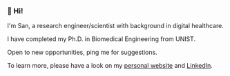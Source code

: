 ### 👋 Hi!  
  
I'm San, a research engineer/scientist with background in digital healthcare.

I have completed my Ph.D. in Biomedical Engineering from UNIST.

Open to new opportunities, ping me for suggestions.

To learn more, please have a look on my [personal website](https://tuttelikz.github.io/about/) and [LinkedIn](https://www.linkedin.com/in/tuttelikz/).

<!-- ![Metrics](https://metrics.lecoq.io/tuttelikz?template=terminal&base.header=0&base.activity=0&base.community=0&base.repositories=0&base.metadata=0&languages=1&languages.ignored=html%2C%20css%2C%20jupyter%20notebook%2C%20m&languages.limit=8&languages.sections=most-used&languages.colors=github&languages.threshold=0%25&languages.indepth=false&languages.recent.load=300&languages.recent.days=14&config.timezone=Asia%2FSeoul) -->

<!-- ⚡ Fun fact: I like tropical house and horse meat :see_no_evil:
 -->
<!-- You could reach me via [email](mailto:s.askaruly@gmail.com) for any help/suggestions, although I could be late to respond due to my dissertation ㅠㅠ -->


<!-- <p align="center">More:</p>  
<p align="center">
<a href="https://www.linkedin.com/in/askaruly/"><img src="./_linkedin.svg" alt="drawing" height="30"/></a> <a href="https://scholar.google.com/citations?user=dlBzeXoAAAAJ&hl=en"><img src="./_scholar.svg" alt="drawing" height="30"/></a>
</p> -->

<!-- <p align="center">To stay <i>connected</i>:</p>  
<p align="center">
<a href="https://scholar.google.com/citations?user=dlBzeXoAAAAJ&hl=en"><img src="./_scholar.svg" alt="drawing" height="30"/></a>  <a href="https://www.linkedin.com/in/askaruly/"><img src="./_linkedin.svg" alt="drawing" height="30"/></a> <a href="https://stackoverflow.com/users/5151687/san-askaruly"><img src="./_so.png" alt="drawing" height="30"/></a> <a href="https://www.kaggle.com/tuttelikz"><img src="./_kaggle.svg" alt="drawing" height="30"/></a>  
</p> -->


  
<!--

**tuttelikz/tuttelikz** is a ✨ _special_ ✨ repository because its `README.md` (this file) appears on your GitHub profile.

BME Research at TBL

- 🔭 I’m currently working on ...
- 🌱 I’m currently learning ...
- 👯 I’m looking to collaborate on ...
- 🤔 I’m looking for help with ...
- 💬 Ask me about ...
- 📫 How to reach me: ...
- 😄 Pronouns: ...
- ⚡ Fun fact: Eat horse meat
- 🔭 I’m currently working on ...
- 👋
-->
